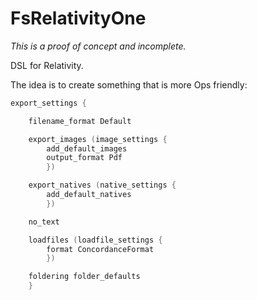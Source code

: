 # FsRelativityOne

*This is a proof of concept and incomplete.*

DSL for Relativity.

The idea is to create something that is more Ops friendly:

```fsharp
export_settings {

    filename_format Default

    export_images (image_settings {
        add_default_images
        output_format Pdf
        })

    export_natives (native_settings {
        add_default_natives
        })

    no_text

    loadfiles (loadfile_settings {
        format ConcordanceFormat
        })

    foldering folder_defaults
    }
```